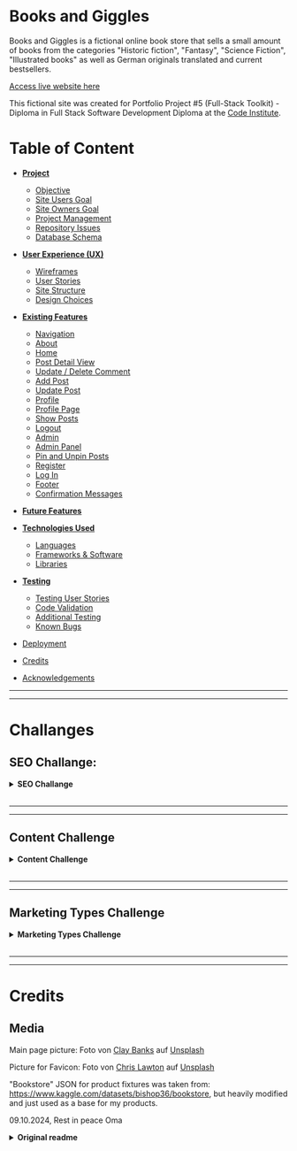 # **Books and Giggles**

Books and Giggles is a fictional online book store that sells a small amount of books from the categories "Historic fiction", "Fantasy", "Science Fiction", "Illustrated books" as well as German originals translated and current bestsellers. 

[Access live website here](https://books-and-giggles-dcc63078a535.herokuapp.com/)

This fictional site was created for Portfolio Project #5 (Full-Stack Toolkit) - Diploma in Full Stack Software Development Diploma at the [Code Institute](https://www.codeinstitute.net).


# Table of Content

* [**Project**](<#project>)
    * [Objective](<#objective>)
    * [Site Users Goal](<#site-users-goal>)
    * [Site Owners Goal](<#site-owners-goal>)
    * [Project Management](<#project-management>)
    * [Repository Issues](<#repository-issues>)
    * [Database Schema](<#database-schema>)

* [**User Experience (UX)**](<#user-experience-ux>)
    * [Wireframes](<#wireframes>)
    * [User Stories](<#user-stories>)
    * [Site Structure](<#site-structure>)
    * [Design Choices](<#design-choices>)

* [**Existing Features**](<#existing-features>)
    * [Navigation](<#navigation>)
    * [About](<#about>)
    * [Home](<#home>)
    * [Post Detail View](<#post-detail-view>)
    * [Update / Delete Comment](<#update-and-delete-comment>)
    * [Add Post](<#add-post>)
    * [Update Post](<#update-post>)
    * [Profile](<#profile>)
    * [Profile Page](<#profile-page>)
    * [Show Posts](<#show-posts>)
    * [Logout](<#logout>)
    * [Admin](<#admin>)
    * [Admin Panel](<#admin-panel>)
    * [Pin and Unpin Posts](<#pin-and-unpin-posts>)
    * [Register](<#register>)
    * [Log In](<#log-in>)
    * [Footer](<#footer>)
    * [Confirmation Messages](<#confirmation-messages>)

* [**Future Features**](<#future-features>)

* [**Technologies Used**](<#technologies-used>)
    * [Languages](<#languages>)
    * [Frameworks & Software](<#frameworks--software>)
    * [Libraries](<#libraries>)

* [**Testing**](<#testing>)
    * [Testing User Stories](<#testing-user-stories>)
    * [Code Validation](<#code-validation>)
    * [Additional Testing](<#additional-testing>)
    * [Known Bugs](<#known-bugs>)
* [Deployment](<#deployment>)
* [Credits](<#credits>)
* [Acknowledgements](<#acknowledgements>)




<hr>
<hr>

# Challanges

## SEO Challange:

<details><summary><b>SEO Challange</b></summary>
<br>
<hr>

1. Brainstorm your general topics
<br>

- Historic fiction
- Fantasy
- Science Fiction
- Bestsellers
- German Authors
- Illustrated books

<hr>

2. Brain dump possible keywords for each of the general topics
<br>

Historic fiction:

- Classic novels
- Fiction bestsellers
- War novels
- Angélique series

Fantasy:

- Epic fantasy books
- Fantasy series
- Magic and wizards
- Fary tales

Science Fiction:

- Space books
- Dystopian sci-fi
- Time travel stories
- Alien invasion

Bestsellers:

- Top-rated books
- New releases
- Award-winning novels
- Popular authors

German Authors:

- Wolfgang Hohlbein
- Gebrüder Grimm (Brothers Grimm)
- Sebastian Fitzek
- Michael Ende

Illustrated books:

- Animals
- Geograpics
- History

<hr>

4. Ensure you have a selection of short and long-tail keywords
<br>

Short-tail:

- Fiction books
- Fantasy novels
- Sci-fi stories
- Bestsellers
- German books
- Warhammer 40K
- Historical fiction

Long-tail:

- Best epic fantasy series
- Top-rated science fiction books
- Popular contemporary fiction authors
- Award-winning historic fiction
- Best illustarated books of all time
- Best releases of this year
- Popular german books
- Books about the horrors of war 

<hr>

5. Final Keyword Selection
<br>

- Online fiction bookstore
- Fantasy and sci-fi novels
- Bestselling fiction books
- Epic fantasy series
- Space science fiction
- Contemporary fiction bestsellers
- Dystopian sci-fi novels
- Award-winning fantasy authors
- New sci-fi releases
- Top-rated fantasy books
- Popular fiction writers
- Award-winning historical fiction
- Illustraed books for everyone
- German Authors


</details><br/>

<hr>
<hr>


## Content Challenge

<details><summary><b>Content Challenge</b></summary>
<br>

<hr>

1. What do your users need?
<br>

- Easy navigation through specific genres, categories and/or authors
- General overview of inventory/options/authors
- Detailed book information (and maybe reviews) on detail page
- Easy checkout
- Contact option for questions, ideas and problem solving

<hr>

2. What information and features can you provide to meet those needs?
<br>

- Implement an advanced search function with filters for genres, authors, and publication dates
- Create a homepage with featured books, new releases, and bestsellers
- On the detail page, provide comprehensive book descriptions, including plot summaries, author bios (and maybe reader reviews)
- Implement a streamlined, user-friendly checkout process with easy payment option(s)
- Include a prominent "Contact Us" page with various contact methods (email, phone, chat) and a FAQ section

<hr>

3. How can you make the information easy to understand?
<br>

- Use clear, concise language in book descriptions and website copy
- Implement a user-friendly interface with intuitive category organization
- Include visual elements like book covers to enhance comprehension
- Offer sorting options (e.g., by popularity, rating, or release date) to help users find relevant titles quickly
- Include a search bar

<hr>

4. How can you demonstrate expertise, authoritativeness and trustworthiness in your content?
<br>

- Highlight your store's specialization in specific genres (e.g., historical fiction, fantasy, sci-fi)
- Provide in-depth, well-researched book descriptions (and author biographies)
- Display customer ratings and reviews prominently (optional)
- Include an "About Us" page detailing your company's history and expertise in the book industry

<hr>

5. Would there be other pages within your own site you could link to from your chosen page? (optional)
<br>

- Link to related books within the same genre or by the same author
- Create "You might also like" sections on book detail pages
- Link to thematic reading lists or curated collections
- Connect author pages to their respective books

<hr>

6. Are there opportunities to link back to external websites that already rank highly on Google?
<br>

- Link to official author websites or social media profiles
- Include links to reputable book review sites or literary awards
- Connect to relevant Wikipedia pages for historical context in historical fiction
- Link to publisher websites for additional book information
- Partner with genre-specific blogs or forums for cross-promotion

<hr>

7. How can you help users discover other relevant parts of your web application?
<br>

- Create a "Featured Books" carousel on the homepage and category pages
- Use tags to connect books with similar themes, styles, or time periods
- Develop a newsletter to keep users informed about new releases and promotions
- Create genre-specific landing pages with curated content and featured authors


</details><br/>

<hr>
<hr>


## Marketing Types Challenge

<details><summary><b>Marketing Types Challenge</b></summary>
<br>

<hr>

1. Who are your users?
<br>

- Avid readers of fiction, fantasy, and science fiction
- Book collectors interested in illustrated editions
- Fans of bestselling books
- Readers interested in German literature (in original or translation)
- Adults and young adults who prefer online shopping for books

<hr>

2. Which online platforms would you find lots of your users?
<br>

- Goodreads
- Reddit (especially subreddits like r/books)
- TikTok
- Instagram
- Facebook

<hr>

3. Would your users use social media? If yes, which platforms do you think you would find them on?
<br>

- Instagram (bookstagram community)
- TikTok (BookTok)
- Reddit (especially subreddits like r/books)
- Twitter 
- Facebook (book groups)
- Pinterest (for visual content related to books and reading)

<hr>

4. What do your users need? Could you meet that need with useful content? If yes, how could you best deliver that content to them?
<br>

- Book recommendations
- Reviews and ratings
- Information about new releases
- Author insights

Content ideas: 
<br>

- Blog posts featuring book reviews and genre discussions
- Author interviews
- Reading lists and themed book collections
- Behind-the-scenes looks at illustrated books

Delivery methods:
<br>

- Email newsletters
- Social media posts (especially visual content for Instagram and TikTok)
- YouTube videos for in-depth book discussions or author interviews
- Regular blog posts on the website (if blog is implemented/not planned for PP5)

<hr>

5. Would your business run sales or offer discounts? How do you think your users would most like to hear about these offers?
<br>

- Email newsletters
- Push notifications (if we have a mobile app)
- Social media posts, especially time-limited offers on Instagram Stories or other social media platforms

<hr>

6. What are the goals of your business? Which marketing strategies would offer the best ways to meet those goals?
<br>

- Increase sales and customer base
- Establish the store as a go-to source for fiction, fantasy, and sci-fi books
- Build a community of engaged readers
- Marketing strategies:
- Content marketing (blog posts, videos, podcasts)
- Social media marketing, especially on Instagram and TikTok
- Influencer partnerships with BookTubers or Bookstagrammers
- Email marketing for personalized recommendations and offers
- SEO optimization to improve visibility in search results
- Retargeting ads to re-engage visitors who didn't make a purchase

<hr>

7. Would your business have a budget to spend on advertising? Or would it need to work with free or low cost options to market itself?
<br>

Paid (small budget):
<br>

- Targeted social media ads on Facebook and Instagram
- Sponsored posts with mid-tier book influencers

Free:
<br>

- Organic social media growth
- Content marketing through our blog and social channels
- Email marketing to our subscriber list

Long-term:
<br>

- Partnerships with authors for virtual events or Q&As
- Participation in online book communities and forums

</details><br/>



<hr>
<hr>








# Credits

## Media

Main page picture: Foto von <a href="https://unsplash.com/de/@claybanks?utm_content=creditCopyText&utm_medium=referral&utm_source=unsplash">Clay Banks</a> auf <a href="https://unsplash.com/de/fotos/interieur-der-bibliothek-z_DkoUqgx6M?utm_content=creditCopyText&utm_medium=referral&utm_source=unsplash">Unsplash</a>
  

Picture for Favicon: Foto von <a href="https://unsplash.com/de/@chrislawton?utm_content=creditCopyText&utm_medium=referral&utm_source=unsplash">Chris Lawton</a> auf <a href="https://unsplash.com/de/fotos/stapel-von-sechs-braunen-gebundenen-buchern-9T346Ij4kGk?utm_content=creditCopyText&utm_medium=referral&utm_source=unsplash">Unsplash</a>
  

"Bookstore" JSON for product fixtures was taken from: https://www.kaggle.com/datasets/bishop36/bookstore, but heavily modified and just used as a base for my products.



























09.10.2024, Rest in peace Oma



<details><summary><b>Original readme</b></summary>


1. Log in to your Heroku account and go to *Account Settings* in the menu under your avatar.
2. Scroll down to the *API Key* and click *Reveal*
3. Copy the key
4. In Gitpod, from the terminal, run `heroku_config`
5. Paste in your API key when asked

You can now use the `heroku` CLI program - try running `heroku apps` to confirm it works. This API key is unique and private to you, so do not share it. If you accidentally make it public, you can create a new one with _Regenerate API Key_.

### Connecting your Mongo database

- **Connect to Mongo CLI on a IDE**
- navigate to your MongoDB Clusters Sandbox
- click **"Connect"** button
- select **"Connect with the MongoDB shell"**
- select **"I have the mongo shell installed"**
- choose **mongosh (2.0 or later)** for : **"Select your mongo shell version"**
- choose option: **"Run your connection string in your command line"**
- in the terminal, paste the copied code `mongo "mongodb+srv://<CLUSTER-NAME>.mongodb.net/<DBname>" --apiVersion 1 --username <USERNAME>`
  - replace all `<angle-bracket>` keys with your own data
- enter password _(will not echo **\*\*\*\*** on screen)_

------

## Release History

We continually tweak and adjust this template to help give you the best experience. Here is the version history:

**June 18, 2024,** Add Mongo back into template

**June 14, 2024,** Temporarily remove Mongo until the key issue is resolved

**May 28 2024:** Fix Mongo and Links installs

**April 26 2024:** Update node version to 16

**September 20 2023:** Update Python version to 3.9.17.

**September 1 2021:** Remove `PGHOSTADDR` environment variable.

**July 19 2021:** Remove `font_fix` script now that the terminal font issue is fixed.

**July 2 2021:** Remove extensions that are not available in Open VSX.

**June 30 2021:** Combined the P4 and P5 templates into one file, added the uptime script. See the FAQ at the end of this file.

**June 10 2021:** Added: `font_fix` script and alias to fix the Terminal font issue

**May 10 2021:** Added `heroku_config` script to allow Heroku API key to be stored as an environment variable.

**April 7 2021:** Upgraded the template for VS Code instead of Theia.

**October 21 2020:** Versions of the HTMLHint, Prettier, Bootstrap4 CDN and Auto Close extensions updated. The Python extension needs to stay the same version for now.

**October 08 2020:** Additional large Gitpod files (`core.mongo*` and `core.python*`) are now hidden in the Explorer, and have been added to the `.gitignore` by default.

**September 22 2020:** Gitpod occasionally creates large `core.Microsoft` files. These are now hidden in the Explorer. A `.gitignore` file has been created to make sure these files will not be committed, along with other common files.

**April 16 2020:** The template now automatically installs MySQL instead of relying on the Gitpod MySQL image. The message about a Python linter not being installed has been dealt with, and the set-up files are now hidden in the Gitpod file explorer.

**April 13 2020:** Added the _Prettier_ code beautifier extension instead of the code formatter built-in to Gitpod.

**February 2020:** The initialisation files now _do not_ auto-delete. They will remain in your project. You can safely ignore them. They just make sure that your workspace is configured correctly each time you open it. It will also prevent the Gitpod configuration popup from appearing.

**December 2019:** Added Eventyret's Bootstrap 4 extension. Type `!bscdn` in a HTML file to add the Bootstrap boilerplate. Check out the <a href="https://github.com/Eventyret/vscode-bcdn" target="_blank">README.md file at the official repo</a> for more options.

------

## FAQ about the uptime script

**Why have you added this script?**

It will help us to calculate how many running workspaces there are at any one time, which greatly helps us with cost and capacity planning. It will help us decide on the future direction of our cloud-based IDE strategy.

**How will this affect me?**

For everyday usage of Gitpod, it doesn’t have any effect at all. The script only captures the following data:

- An ID that is randomly generated each time the workspace is started.
- The current date and time
- The workspace status of “started” or “running”, which is sent every 5 minutes.

It is not possible for us or anyone else to trace the random ID back to an individual, and no personal data is being captured. It will not slow down the workspace or affect your work.

**So….?**

We want to tell you this so that we are being completely transparent about the data we collect and what we do with it.

**Can I opt out?**

Yes, you can. Since no personally identifiable information is being captured, we'd appreciate it if you let the script run; however if you are unhappy with the idea, simply run the following commands from the terminal window after creating the workspace, and this will remove the uptime script:

```
pkill uptime.sh
rm .vscode/uptime.sh
```

**Anything more?**

Yes! We'd strongly encourage you to look at the source code of the `uptime.sh` file so that you know what it's doing. As future software developers, it will be great practice to see how these shell scripts work.

---

Happy coding!

</details><br/>
